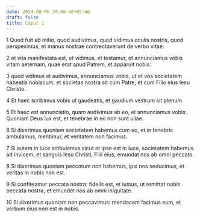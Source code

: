 ```yaml
---
date: 2024-09-06 20:00:48+02:00
draft: false
title: Caput 1
---
```





1 Quod fuit ab initio, quod audivimus, quod vidimus oculis nostris, quod perspeximus, et manus nostrae contrectaverunt de verbo vitae:

2 et vita manifestata est, et vidimus, et testamur, et annunciamus vobis vitam aeternam, quae erat apud Patrem, et apparuit nobis:

3 quod vidimus et audivimus, annunciamus vobis, ut et vos societatem habeatis nobiscum, et societas nostra sit cum Patre, et cum Filio eius Iesu Christo.

4 Et haec scribimus vobis ut gaudeatis, et gaudium vestrum sit plenum.

5 Et haec est annunciatio, quam audivimus ab eo, et annunciamus vobis: Quoniam Deus lux est, et tenebrae in eo non sunt ullae.

6 Si dixerimus quoniam societatem habemus cum eo, et in tenebris ambulamus, mentimur, et veritatem non facimus.

7 Si autem in luce ambulamus sicut et ipse est in luce, societatem habemus ad invicem, et sanguis Iesu Christi, Filii eius, emundat nos ab omni peccato.

8 Si dixerimus quoniam peccatum non habemus, ipsi nos seducimus, et veritas in nobis non est.

9 Si confiteamur peccata nostra: fidelis est, et iustus, ut remittat nobis peccata nostra, et emundet nos ab omni iniquitate.

10 Si dixerimus quoniam non peccavimus: mendacem facimus eum, et verbum eius non est in nobis.

